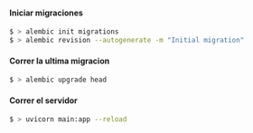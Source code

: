#### Iniciar migraciones

```sh
$ > alembic init migrations
$ > alembic revision --autogenerate -m "Initial migration"
```

#### Correr la ultima migracion

```sh
$ > alembic upgrade head
```

#### Correr el servidor
```sh
$ > uvicorn main:app --reload
```